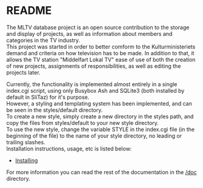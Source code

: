 # README

The MLTV database project is an open source contribution to the storage and display of projects, as well as information about members and categories in the TV industry.  
This project was started in order to better comform to the Kulturministeriets demand and criteria on how television has to be made. In addition to that, it allows the TV station "Middelfart Lokal TV" ease of use of both the creation of new projects, assignments of responsibilities, as well as editing the projects later.  
  
Currently, the functionality is implemented almost entirely in a single index.cgi script, using only Busybox Ash and SQLite3 (both installed by default in SliTaz) for it's purpose.  
However, a styling and templating system has been implemented, and can be seen in the styles/default directory.  
To create a new style, simply create a new directory in the styles path, and copy the files from styles/default to your new style directory.  
To use the new style, change the variable STYLE in the index.cgi file (in the beginning of the file) to the name of your style directory, no leading or trailing slashes.  
Installation instructions, usage, etc is listed below:
  
 * [Installing](doc/install.md)
  
  
For more information you can read the rest of the documentation in the [/doc](/tree?ci=trunk&name=doc) directory.

